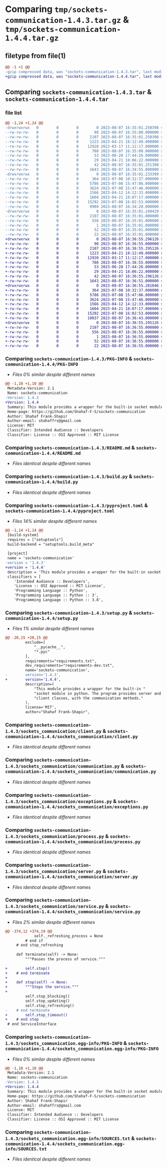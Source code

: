 # Comparing `tmp/sockets-communication-1.4.3.tar.gz` & `tmp/sockets-communication-1.4.4.tar.gz`

## filetype from file(1)

```diff
@@ -1 +1 @@
-gzip compressed data, was "sockets-communication-1.4.3.tar", last modified: Mon Aug  7 16:35:01 2023, max compression
+gzip compressed data, was "sockets-communication-1.4.4.tar", last modified: Mon Aug  7 16:36:55 2023, max compression
```

## Comparing `sockets-communication-1.4.3.tar` & `sockets-communication-1.4.4.tar`

### file list

```diff
@@ -1,24 +1,24 @@
-drwxrwxrwx   0        0        0        0 2023-08-07 16:35:01.250398 sockets-communication-1.4.3/
--rw-rw-rw-   0        0        0       98 2023-08-07 16:35:00.000000 sockets-communication-1.4.3/MANIFEST.in
--rw-rw-rw-   0        0        0     2107 2023-08-07 16:35:01.250398 sockets-communication-1.4.3/PKG-INFO
--rw-rw-rw-   0        0        0     1223 2023-04-21 18:12:49.000000 sockets-communication-1.4.3/README.md
--rw-rw-rw-   0        0        0    12920 2023-03-17 11:12:17.000000 sockets-communication-1.4.3/build.py
--rw-rw-rw-   0        0        0      708 2023-08-07 16:35:00.000000 sockets-communication-1.4.3/pyproject.toml
--rw-rw-rw-   0        0        0       53 2023-06-28 17:44:26.000000 sockets-communication-1.4.3/requirements-dev.txt
--rw-rw-rw-   0        0        0       29 2023-04-21 18:06:22.000000 sockets-communication-1.4.3/requirements.txt
--rw-rw-rw-   0        0        0       42 2023-08-07 16:35:01.251398 sockets-communication-1.4.3/setup.cfg
--rw-rw-rw-   0        0        0     1643 2023-08-07 16:34:55.000000 sockets-communication-1.4.3/setup.py
-drwxrwxrwx   0        0        0        0 2023-08-07 16:35:01.233399 sockets-communication-1.4.3/sockets_communication/
--rw-rw-rw-   0        0        0      364 2023-07-08 10:32:37.000000 sockets-communication-1.4.3/sockets_communication/bluetooth.py
--rw-rw-rw-   0        0        0     5786 2023-07-08 15:47:06.000000 sockets-communication-1.4.3/sockets_communication/client.py
--rw-rw-rw-   0        0        0     3624 2023-07-08 15:47:46.000000 sockets-communication-1.4.3/sockets_communication/communication.py
--rw-rw-rw-   0        0        0     1566 2023-04-12 14:12:33.000000 sockets-communication-1.4.3/sockets_communication/exceptions.py
--rw-rw-rw-   0        0        0     1604 2023-04-21 18:07:17.000000 sockets-communication-1.4.3/sockets_communication/process.py
--rw-rw-rw-   0        0        0    15292 2023-07-08 16:02:53.000000 sockets-communication-1.4.3/sockets_communication/server.py
--rw-rw-rw-   0        0        0     9904 2023-08-07 16:34:20.000000 sockets-communication-1.4.3/sockets_communication/service.py
-drwxrwxrwx   0        0        0        0 2023-08-07 16:35:01.249429 sockets-communication-1.4.3/sockets_communication.egg-info/
--rw-rw-rw-   0        0        0     2107 2023-08-07 16:35:01.000000 sockets-communication-1.4.3/sockets_communication.egg-info/PKG-INFO
--rw-rw-rw-   0        0        0      556 2023-08-07 16:35:01.000000 sockets-communication-1.4.3/sockets_communication.egg-info/SOURCES.txt
--rw-rw-rw-   0        0        0        1 2023-08-07 16:35:01.000000 sockets-communication-1.4.3/sockets_communication.egg-info/dependency_links.txt
--rw-rw-rw-   0        0        0       52 2023-08-07 16:35:01.000000 sockets-communication-1.4.3/sockets_communication.egg-info/requires.txt
--rw-rw-rw-   0        0        0       22 2023-08-07 16:35:01.000000 sockets-communication-1.4.3/sockets_communication.egg-info/top_level.txt
+drwxrwxrwx   0        0        0        0 2023-08-07 16:36:55.296126 sockets-communication-1.4.4/
+-rw-rw-rw-   0        0        0       98 2023-08-07 16:36:55.000000 sockets-communication-1.4.4/MANIFEST.in
+-rw-rw-rw-   0        0        0     2107 2023-08-07 16:36:55.295126 sockets-communication-1.4.4/PKG-INFO
+-rw-rw-rw-   0        0        0     1223 2023-04-21 18:12:49.000000 sockets-communication-1.4.4/README.md
+-rw-rw-rw-   0        0        0    12920 2023-03-17 11:12:17.000000 sockets-communication-1.4.4/build.py
+-rw-rw-rw-   0        0        0      708 2023-08-07 16:36:55.000000 sockets-communication-1.4.4/pyproject.toml
+-rw-rw-rw-   0        0        0       53 2023-06-28 17:44:26.000000 sockets-communication-1.4.4/requirements-dev.txt
+-rw-rw-rw-   0        0        0       29 2023-04-21 18:06:22.000000 sockets-communication-1.4.4/requirements.txt
+-rw-rw-rw-   0        0        0       42 2023-08-07 16:36:55.296126 sockets-communication-1.4.4/setup.cfg
+-rw-rw-rw-   0        0        0     1643 2023-08-07 16:36:51.000000 sockets-communication-1.4.4/setup.py
+drwxrwxrwx   0        0        0        0 2023-08-07 16:36:55.281046 sockets-communication-1.4.4/sockets_communication/
+-rw-rw-rw-   0        0        0      364 2023-07-08 10:32:37.000000 sockets-communication-1.4.4/sockets_communication/bluetooth.py
+-rw-rw-rw-   0        0        0     5786 2023-07-08 15:47:06.000000 sockets-communication-1.4.4/sockets_communication/client.py
+-rw-rw-rw-   0        0        0     3624 2023-07-08 15:47:46.000000 sockets-communication-1.4.4/sockets_communication/communication.py
+-rw-rw-rw-   0        0        0     1566 2023-04-12 14:12:33.000000 sockets-communication-1.4.4/sockets_communication/exceptions.py
+-rw-rw-rw-   0        0        0     1604 2023-04-21 18:07:17.000000 sockets-communication-1.4.4/sockets_communication/process.py
+-rw-rw-rw-   0        0        0    15292 2023-07-08 16:02:53.000000 sockets-communication-1.4.4/sockets_communication/server.py
+-rw-rw-rw-   0        0        0    10037 2023-08-07 16:36:43.000000 sockets-communication-1.4.4/sockets_communication/service.py
+drwxrwxrwx   0        0        0        0 2023-08-07 16:36:55.295126 sockets-communication-1.4.4/sockets_communication.egg-info/
+-rw-rw-rw-   0        0        0     2107 2023-08-07 16:36:55.000000 sockets-communication-1.4.4/sockets_communication.egg-info/PKG-INFO
+-rw-rw-rw-   0        0        0      556 2023-08-07 16:36:55.000000 sockets-communication-1.4.4/sockets_communication.egg-info/SOURCES.txt
+-rw-rw-rw-   0        0        0        1 2023-08-07 16:36:55.000000 sockets-communication-1.4.4/sockets_communication.egg-info/dependency_links.txt
+-rw-rw-rw-   0        0        0       52 2023-08-07 16:36:55.000000 sockets-communication-1.4.4/sockets_communication.egg-info/requires.txt
+-rw-rw-rw-   0        0        0       22 2023-08-07 16:36:55.000000 sockets-communication-1.4.4/sockets_communication.egg-info/top_level.txt
```

### Comparing `sockets-communication-1.4.3/PKG-INFO` & `sockets-communication-1.4.4/PKG-INFO`

 * *Files 0% similar despite different names*

```diff
@@ -1,10 +1,10 @@
 Metadata-Version: 2.1
 Name: sockets-communication
-Version: 1.4.3
+Version: 1.4.4
 Summary: This module provides a wrapper for the built-in socket module in python. The program provides server and. client classes, with the communication methods.
 Home-page: https://github.com/Shahaf-F-S/sockets-communication
 Author: Shahaf Frank-Shapir
 Author-email: shahaffrs@gmail.com
 License: MIT
 Classifier: Intended Audience :: Developers
 Classifier: License :: OSI Approved :: MIT License
```

### Comparing `sockets-communication-1.4.3/README.md` & `sockets-communication-1.4.4/README.md`

 * *Files identical despite different names*

### Comparing `sockets-communication-1.4.3/build.py` & `sockets-communication-1.4.4/build.py`

 * *Files identical despite different names*

### Comparing `sockets-communication-1.4.3/pyproject.toml` & `sockets-communication-1.4.4/pyproject.toml`

 * *Files 14% similar despite different names*

```diff
@@ -1,14 +1,14 @@
 [build-system]
 requires = ["setuptools"]
 build-backend = "setuptools.build_meta"
 
 [project]
 name = 'sockets-communication'
-version = '1.4.3'
+version = '1.4.4'
 description = 'This module provides a wrapper for the built-in socket module in python. The program provides server and. client classes, with the communication methods.'
 classifiers = [
 	'Intended Audience :: Developers',
 	'License :: OSI Approved :: MIT License',
 	'Programming Language :: Python',
 	'Programming Language :: Python :: 3',
 	'Programming Language :: Python :: 3.8',
```

### Comparing `sockets-communication-1.4.3/setup.py` & `sockets-communication-1.4.4/setup.py`

 * *Files 1% similar despite different names*

```diff
@@ -20,15 +20,15 @@
         exclude=[
             "__pycache__",
             "*.pyc"
         ],
         requirements="requirements.txt",
         dev_requirements="requirements-dev.txt",
         name='sockets-communication',
-        version='1.4.3',
+        version='1.4.4',
         description=(
             "This module provides a wrapper for the built-in "
             "socket module in python. The program provides server and. "
             "client classes, with the communication methods."
         ),
         license='MIT',
         author="Shahaf Frank-Shapir",
```

### Comparing `sockets-communication-1.4.3/sockets_communication/client.py` & `sockets-communication-1.4.4/sockets_communication/client.py`

 * *Files identical despite different names*

### Comparing `sockets-communication-1.4.3/sockets_communication/communication.py` & `sockets-communication-1.4.4/sockets_communication/communication.py`

 * *Files identical despite different names*

### Comparing `sockets-communication-1.4.3/sockets_communication/exceptions.py` & `sockets-communication-1.4.4/sockets_communication/exceptions.py`

 * *Files identical despite different names*

### Comparing `sockets-communication-1.4.3/sockets_communication/process.py` & `sockets-communication-1.4.4/sockets_communication/process.py`

 * *Files identical despite different names*

### Comparing `sockets-communication-1.4.3/sockets_communication/server.py` & `sockets-communication-1.4.4/sockets_communication/server.py`

 * *Files identical despite different names*

### Comparing `sockets-communication-1.4.3/sockets_communication/service.py` & `sockets-communication-1.4.4/sockets_communication/service.py`

 * *Files 2% similar despite different names*

```diff
@@ -374,12 +374,19 @@
             self._refreshing_process = None
         # end if
     # end stop_refreshing
 
     def terminate(self) -> None:
         """Pauses the process of service."""
 
+        self.stop()
+    # end terminate
+
+    def stop(self) -> None:
+        """Stops the service."""
+
         self.stop_blocking()
         self.stop_updating()
         self.stop_refreshing()
-    # end terminate
+        self.stop_timeout()
+    # end stop
 # end ServiceInterface
```

### Comparing `sockets-communication-1.4.3/sockets_communication.egg-info/PKG-INFO` & `sockets-communication-1.4.4/sockets_communication.egg-info/PKG-INFO`

 * *Files 0% similar despite different names*

```diff
@@ -1,10 +1,10 @@
 Metadata-Version: 2.1
 Name: sockets-communication
-Version: 1.4.3
+Version: 1.4.4
 Summary: This module provides a wrapper for the built-in socket module in python. The program provides server and. client classes, with the communication methods.
 Home-page: https://github.com/Shahaf-F-S/sockets-communication
 Author: Shahaf Frank-Shapir
 Author-email: shahaffrs@gmail.com
 License: MIT
 Classifier: Intended Audience :: Developers
 Classifier: License :: OSI Approved :: MIT License
```

### Comparing `sockets-communication-1.4.3/sockets_communication.egg-info/SOURCES.txt` & `sockets-communication-1.4.4/sockets_communication.egg-info/SOURCES.txt`

 * *Files identical despite different names*

